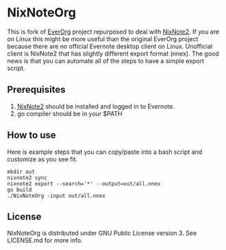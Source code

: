 # NixNoteOrg

This is fork of [EverOrg](https://github.com/mgmart/EverOrg) project repurposed
to deal with [NixNote2](https://github.com/baumgarr/nixnote2). If you are on
Linux this might be more useful than the original EverOrg project because there
are no official Evernote desktop client on Linux. Unofficial client is NixNote2
that has slightly different export format (nnex). The good news is that you can
automate all of the steps to have a simple export script.

## Prerequisites

1. [NixNote2](http://www.nixnote.org/) should be installed and logged in to Evernote.
2. go compiler should be in your $PATH

## How to use

Here is example steps that you can copy/paste into a bash script and customize
as you see fit.

    mkdir out
    nixnote2 sync
    nixnote2 export --search='*' --output=out/all.nnex
    go build
    ./NixNoteOrg -input out/all.nnex

## License

NixNoteOrg is distributed under GNU Public License version 3. See LICENSE.md for
more info.
